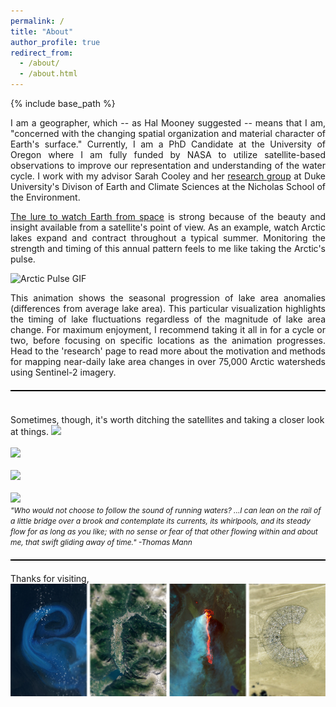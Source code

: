 ```yaml
---
permalink: /
title: "About"
author_profile: true
redirect_from: 
  - /about/
  - /about.html
---
```


{% include base_path %}
<p align="justify">
I am a geographer, which -- as Hal Mooney suggested -- means that I am, "concerned with the changing spatial organization and material character of Earth's surface."  Currently, I am a PhD Candidate at the University of Oregon where I am fully funded by NASA to utilize satellite-based observations to improve our representation and understanding of the water cycle. I work with my advisor Sarah Cooley and her <a href="https://sites.duke.edu/coollab/" target="_blank">research group</a> at Duke University's Divison of Earth and Climate Sciences at the Nicholas School of the Environment.</p>

<p align="justify">
<span style="font-size:1.0em;"><a href="/files/Earth-from-Space.pdf"> The lure to watch Earth from space</a> is strong because of the beauty and insight available from a satellite's point of view.  As an example, watch Arctic lakes expand and contract throughout a typical summer. Monitoring the strength and timing of this annual pattern feels to me like taking the Arctic's pulse. </span></p>

<img src="/images/anom_z_12_circle.gif" alt="Arctic Pulse GIF">

<p align="justify"><span style="font-size:1.0em;"> This animation shows the seasonal progression of lake area anomalies (differences from average lake area). This particular visualization highlights the timing of lake fluctuations regardless of the magnitude of lake area change. For maximum enjoyment, I recommend taking it all in for a cycle or two, before focusing on specific locations as the animation progresses. Head to the 'research' page to read more about the motivation and methods for mapping near-daily lake area changes in over 75,000 Arctic watersheds using Sentinel-2 imagery.</span>
</p>

<hr style="height: 2px; background-color: black; border: none; margin: 20px 0;">
<br/>
<span style="font-size:1.0em;"> Sometimes, though, it's worth ditching the satellites and taking a closer look at things.</span>
<img src= '/images/chile/confluence_BW1.jpg'>
<br/><br/>
<img src='/images/sweetCreekBanner2.jpg' > 
<br/><br/>
<img src='/images/AlaskaBasin2.jpg' > 
<br/><br/>
<img src='/images/rioFigueroabanner.jpg' > 
<br/>
<span style="font-size:0.85em;"><em>"Who would not choose to follow the sound of running waters? ...I can lean on the rail of a little bridge over a brook and contemplate its currents, its whirlpools, and its steady flow for as long as you like; with no sense or fear of that other flowing within and about me, that swift gliding away of time." -Thomas Mann</em> 
</span>
<hr style="height: 2px; background-color: black; border: none; margin: 20px 0;">
Thanks for visiting,<br/>
<img src="/images/Eric.png" style="display: block; margin: 0; padding: 0;">
